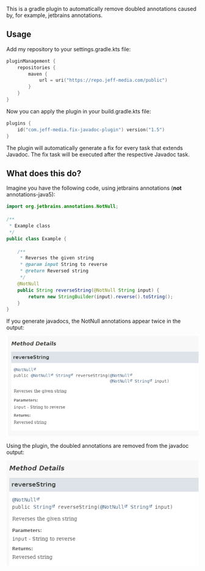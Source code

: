 This is a gradle plugin to automatically remove doubled annotations caused by, for example, jetbrains annotations.

## Usage
Add my repository to your settings.gradle.kts file:
```kotlin
pluginManagement {
    repositories {
        maven {
            url = uri("https://repo.jeff-media.com/public")
        }
    }
}
```
Now you can apply the plugin in your build.gradle.kts file:
```kotlin
plugins {
    id("com.jeff-media.fix-javadoc-plugin") version("1.5")
}
```

The plugin will automatically generate a fix<taskName> for every task that extends Javadoc. The fix<taskName> task will be executed after the respective Javadoc task.

## What does this do?

Imagine you have the following code, using jetbrains annotations (**not** annotations-java5):

```java
import org.jetbrains.annotations.NotNull;

/**
 * Example class
 */
public class Example {

    /**
     * Reverses the given string
     * @param input String to reverse
     * @return Reversed string
     */
    @NotNull
    public String reverseString(@NotNull String input) {
        return new StringBuilder(input).reverse().toString();
    }
}
```

If you generate javadocs, the NotNull annotations appear twice in the output:

![img.png](img/broken.png)

Using the plugin, the doubled annotations are removed from the javadoc output:

![img.png](img/fixed.png)